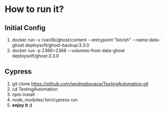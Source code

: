 # How to run it?

## Initial Config

1. docker run -v /var/lib/ghost/content  --entrypoint "bin/sh" --name data-ghost deploysoft/ghost-backup:3.3.0
2. docker run -p 2368>2368 --volumes-from data-ghost deploysoft/ghost:3.3.0


## Cypress

1. git clone https://github.com/jandresboyaca/TestingAutomation.git
2. cd  TestingAutomation
3. npm install
4. node_modules/.bin/cypress run
5. **enjoy it :)**
